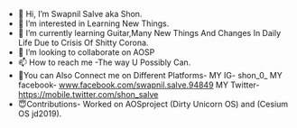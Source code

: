 - 👋 Hi, I’m Swapnil Salve aka Shon.
- 👀 I’m interested in Learning New Things.
- 🌱 I’m currently learning Guitar,Many New Things And Changes In Daily Life Due to Crisis Of Shitty Corona.
- 💞️ I’m looking to collaborate on AOSP
- 📫 How to reach me -The way U Possibly Can.
- 🎷You can Also Connect me on Different Platforms-
     MY IG- shon_0_
     MY facebook- www.facebook.com/swapnil.salve.94849
     MY Twitter- https://mobile.twitter.com/shon_salve
- 😇Contributions- Worked on AOSproject (Dirty Unicorn OS) and (Cesium OS jd2019).
